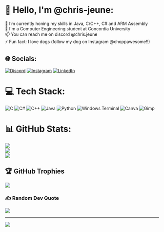 # 👋 Hello, I'm @chris-jeune:
🌱 I’m currently honing my skills in Java, C/C++, C# and ARM Assembly<br>💬 I'm a Computer Engineering student at Concordia University<br>📫 You can reach me on discord @chris.jeune<br>⚡ Fun fact: I love dogs (follow my dog on Instagram @choppawesome!!)


## 🌐 Socials:
[![Discord](https://img.shields.io/badge/Discord-%237289DA.svg?logo=discord&logoColor=white)](https://discord.gg/chris.jeune) [![Instagram](https://img.shields.io/badge/Instagram-%23E4405F.svg?logo=Instagram&logoColor=white)](https://instagram.com/choppawesome/) [![LinkedIn](https://img.shields.io/badge/LinkedIn-%230077B5.svg?logo=linkedin&logoColor=white)](https://linkedin.com/in/christian-jeune-ab69b0302/) 

# 💻 Tech Stack:
![C](https://img.shields.io/badge/c-%2300599C.svg?style=for-the-badge&logo=c&logoColor=white) ![C#](https://img.shields.io/badge/c%23-%23239120.svg?style=for-the-badge&logo=csharp&logoColor=white) ![C++](https://img.shields.io/badge/c++-%2300599C.svg?style=for-the-badge&logo=c%2B%2B&logoColor=white) ![Java](https://img.shields.io/badge/java-%23ED8B00.svg?style=for-the-badge&logo=openjdk&logoColor=white) ![Python](https://img.shields.io/badge/python-3670A0?style=for-the-badge&logo=python&logoColor=ffdd54) ![Windows Terminal](https://img.shields.io/badge/Windows%20Terminal-%234D4D4D.svg?style=for-the-badge&logo=windows-terminal&logoColor=white) ![Canva](https://img.shields.io/badge/Canva-%2300C4CC.svg?style=for-the-badge&logo=Canva&logoColor=white) ![Gimp](https://img.shields.io/badge/Gimp-657D8B?style=for-the-badge&logo=gimp&logoColor=FFFFFF)
# 📊 GitHub Stats:
![](https://github-readme-stats.vercel.app/api?username=chris-jeune&theme=dark&hide_border=false&include_all_commits=false&count_private=false)<br/>
![](https://github-readme-streak-stats.herokuapp.com/?user=chris-jeune&theme=dark&hide_border=false)<br/>
![](https://github-readme-stats.vercel.app/api/top-langs/?username=chris-jeune&theme=dark&hide_border=false&include_all_commits=false&count_private=false&layout=compact)

## 🏆 GitHub Trophies
![](https://github-profile-trophy.vercel.app/?username=chris-jeune&theme=radical&no-frame=false&no-bg=true&margin-w=4)

### ✍️ Random Dev Quote
![](https://quotes-github-readme.vercel.app/api?type=horizontal&theme=radical)

---
[![](https://visitcount.itsvg.in/api?id=chris-jeune&icon=0&color=0)](https://visitcount.itsvg.in)

<!-- Proudly created with GPRM ( https://gprm.itsvg.in ) -->
